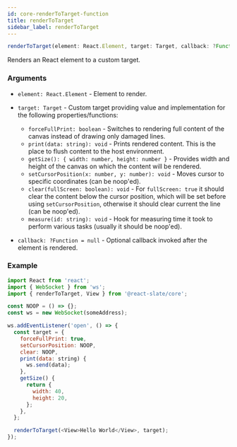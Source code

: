 ```yaml
---
id: core-renderToTarget-function
title: renderToTarget
sidebar_label: renderToTarget
---
```


```js
renderToTarget(element: React.Element, target: Target, callback: ?Function = null): void
```

Renders an React element to a custom target.

### Arguments

- `element: React.Element` - Element to render.
- `target: Target` - Custom target providing value and implementation for the following properties/functions:

  - `forceFullPrint: boolean` - Switches to rendering full content of the canvas instead of drawing only damaged lines.
  - `print(data: string): void` - Prints rendered content. This is the place to flush content to the host environment.
  - `getSize(): { width: number, height: number }` - Provides width and height of the canvas on which the content will be rendered.
  - `setCursorPosition(x: number, y: number): void` - Moves cursor to specific coordinates (can be noop'ed).
  - `clear(fullScreen: boolean): void` - For `fullScreen: true` it should clear the content below the cursor position, which will be set before using `setCursorPosition`, otherwise it should clear current the line (can be noop'ed).
  - `measure(id: string): void` - Hook for measuring time it took to perform various tasks (usually it should be noop'ed).

- `callback: ?Function = null` - Optional callback invoked after the element is rendered.

### Example

```js
import React from 'react';
import { WebSocket } from 'ws';
import { renderToTarget, View } from '@react-slate/core';

const NOOP = () => {};
const ws = new WebSocket(someAddress);

ws.addEventListener('open', () => {
  const target = {
    forceFullPrint: true,
    setCursorPosition: NOOP,
    clear: NOOP,
    print(data: string) {
      ws.send(data);
    },
    getSize() {
      return {
        width: 40,
        height: 20,
      };
    },
  };

  renderToTarget(<View>Hello World</View>, target);
});
```
